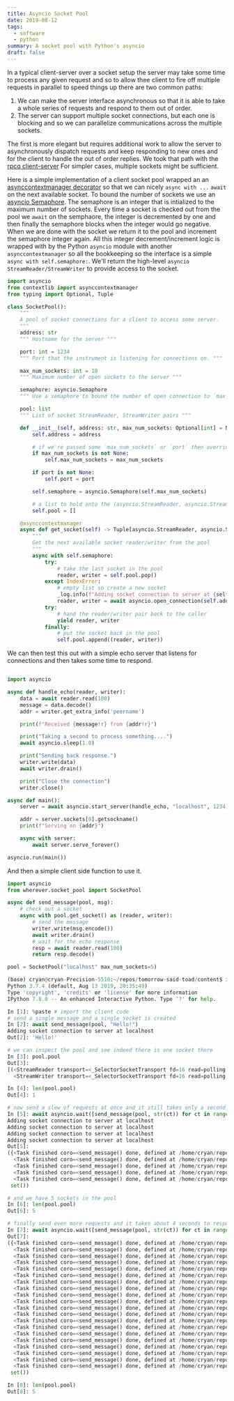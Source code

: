 ```yaml
---
title: Asyncio Socket Pool
date: 2019-08-12
tags:
  - software
  - python
summary: A socket pool with Python's asyncio
draft: false
---
```


In a typical client-server over a socket setup the server may take some time to process any given
request and so to allow thee client to fire off multiple requests in parallel to speed things up
there are two common paths:

1. We can make the server interface asynchronous so that it is able to take a whole series of
   requests and respond to them out of order.
2. The server can support multiple socket connections, but each one is
   blocking and so we can parallelize communications across the multiple sockets.

The first is more elegant but requires additional work to allow the server to asynchronously
dispatch requests and keep responding to new ones and for the client to handle the out of order
replies. We took that path with the [rpcq
client-server](https://github.com/rigetti/rpcq/tree/master/rpcq) For simpler cases, multiple sockets
might be sufficient.

Here is a simple implementation of a client socket pool wrapped an an [asynccontextmanager
decorator](https://docs.python.org/3/library/contextlib.html#contextlib.asynccontextmanager) so that
we can nicely `async with ...` `await` on the next available socket. To bound the number of sockets
we use an [asyncio
Semaphore](https://docs.python.org/3/library/asyncio-sync.html#asyncio.Semaphore). The semaphore is
an integer that is intialized to the maximum number of sockets. Every time a socket is checked out
from the pool we `await` on the semphaore, the integer is decremented by one and then finally the
semaphore blocks when the integer would go negative. When we are done with the socket we return it
to the pool and increment the semaphore integer again. All this integer decrement/increment logic is
wrapped with by the Python `asyncio` module with another `asynccontextmanager` so all the
bookkeeping so the interface is a simple `async with self.semaphore:`. We'll return the high-level
`asyncio StreamReader/StreamWriter` to provide access to the socket.

```python
import asyncio
from contextlib import asynccontextmanager
from typing import Optional, Tuple

class SocketPool():
    """
    A pool of socket connections for a client to access some server.
    """
    address: str
    """ Hostname for the server """

    port: int = 1234
    """ Port that the instrument is listening for connections on. """

    max_num_sockets: int = 10
    """ Maximum number of open sockets to the server """

    semaphore: asyncio.Semaphore
    """ Use a semaphore to bound the number of open connection to `max_num_sockets` """

    pool: list
    """ List of socket StreamReader, StreamWriter pairs """

    def __init__(self, address: str, max_num_sockets: Optional[int] = None, port: Optional[int] = None):
        self.address = address

        # if we're passed some `max_num_sockets` or `port` then override the defaults
        if max_num_sockets is not None:
            self.max_num_sockets = max_num_sockets

        if port is not None:
            self.port = port

        self.semaphore = asyncio.Semaphore(self.max_num_sockets)

        # a list to hold onto the (asyncio.StreamReader, asyncio.StreamWriter) tuples for each socket
        self.pool = []

    @asynccontextmanager
    async def get_socket(self) -> Tuple[asyncio.StreamReader, asyncio.StreamWriter]:
        """
        Get the next available socket reader/writer from the pool
        """
        async with self.semaphore:
            try:
                # take the last socket in the pool
                reader, writer = self.pool.pop()
            except IndexError:
                # empty list so create a new socket
                _log.info(f"Adding socket connection to server at {self.address}")
                reader, writer = await asyncio.open_connection(self.address, self.port)
            try:
                # hand the reader/writer pair back to the caller
                yield reader, writer
            finally:
                # put the socket back in the pool
                self.pool.append((reader, writer))
```

We can then test this out with a simple echo server that listens for connections and then takes some
time to respond.

```python

import asyncio

async def handle_echo(reader, writer):
    data = await reader.read(100)
    message = data.decode()
    addr = writer.get_extra_info('peername')

    print(f"Received {message!r} from {addr!r}")

    print("Taking a second to process something....")
    await asyncio.sleep(1.0)

    print("Sending back response.")
    writer.write(data)
    await writer.drain()

    print("Close the connection")
    writer.close()

async def main():
    server = await asyncio.start_server(handle_echo, "localhost", 1234)

    addr = server.sockets[0].getsockname()
    print(f"Serving on {addr}")

    async with server:
        await server.serve_forever()

asyncio.run(main())
```

And then a simple client side function to use it.

```python
import asyncio
from wherever.socket_pool import SocketPool

async def send_message(pool, msg):
    # check out a socket
    async with pool.get_socket() as (reader, writer):
        # send the message
        writer.write(msg.encode())
        await writer.drain()
        # wait for the echo response
        resp = await reader.read(100)
        return resp.decode()

pool = SocketPool("localhost" max_num_sockets=5)
```

```python
(base) cryan@cryan-Precision-5510:~/repos/tomorrow-said-toad/content$ ipython
Python 3.7.4 (default, Aug 13 2019, 20:35:49)
Type 'copyright', 'credits' or 'license' for more information
IPython 7.8.0 -- An enhanced Interactive Python. Type '?' for help.

In [1]: %paste # import the client code
# send a single message and a single socket is created
In [2]: await send_message(pool, "Hello!")
Adding socket connection to server at localhost
Out[2]: 'Hello!'

# we can inspect the pool and see indeed there is one socket there
In [3]: pool.pool
Out[3]:
[(<StreamReader transport=<_SelectorSocketTransport fd=16 read=polling write=<idle, bufsize=0>>>,
  <StreamWriter transport=<_SelectorSocketTransport fd=16 read=polling write=<idle, bufsize=0>> reader=<StreamReader transport=<_SelectorSocketTransport fd=16 read=polling write=<idle, bufsize=0>>>>)]

In [4]: len(pool.pool)
Out[4]: 1

# now send a slew of requests at once and it still takes only a second to respond
In [5]: await asyncio.wait([send_message(pool, str(ct)) for ct in range(5)])
Adding socket connection to server at localhost
Adding socket connection to server at localhost
Adding socket connection to server at localhost
Adding socket connection to server at localhost
Out[5]:
({<Task finished coro=<send_message() done, defined at /home/cryan/repos/tomorrow-said-toad/content/client.py:61> result='0'>,
  <Task finished coro=<send_message() done, defined at /home/cryan/repos/tomorrow-said-toad/content/client.py:61> result='1'>,
  <Task finished coro=<send_message() done, defined at /home/cryan/repos/tomorrow-said-toad/content/client.py:61> result='2'>,
  <Task finished coro=<send_message() done, defined at /home/cryan/repos/tomorrow-said-toad/content/client.py:61> result='3'>,
  <Task finished coro=<send_message() done, defined at /home/cryan/repos/tomorrow-said-toad/content/client.py:61> result='4'>},
 set())

# and we have 5 sockets in the pool
In [6]: len(pool.pool)
Out[6]: 5

# finally send even more requests and it takes about 4 seconds to respond as only 5 requests are outstanding at any time
In [7]: await asyncio.wait([send_message(pool, str(ct)) for ct in range(20)])
Out[7]:
({<Task finished coro=<send_message() done, defined at /home/cryan/repos/tomorrow-said-toad/content/client.py:61> result='0'>,
  <Task finished coro=<send_message() done, defined at /home/cryan/repos/tomorrow-said-toad/content/client.py:61> result='1'>,
  <Task finished coro=<send_message() done, defined at /home/cryan/repos/tomorrow-said-toad/content/client.py:61> result='10'>,
  <Task finished coro=<send_message() done, defined at /home/cryan/repos/tomorrow-said-toad/content/client.py:61> result='11'>,
  <Task finished coro=<send_message() done, defined at /home/cryan/repos/tomorrow-said-toad/content/client.py:61> result='12'>,
  <Task finished coro=<send_message() done, defined at /home/cryan/repos/tomorrow-said-toad/content/client.py:61> result='13'>,
  <Task finished coro=<send_message() done, defined at /home/cryan/repos/tomorrow-said-toad/content/client.py:61> result='14'>,
  <Task finished coro=<send_message() done, defined at /home/cryan/repos/tomorrow-said-toad/content/client.py:61> result='15'>,
  <Task finished coro=<send_message() done, defined at /home/cryan/repos/tomorrow-said-toad/content/client.py:61> result='16'>,
  <Task finished coro=<send_message() done, defined at /home/cryan/repos/tomorrow-said-toad/content/client.py:61> result='17'>,
  <Task finished coro=<send_message() done, defined at /home/cryan/repos/tomorrow-said-toad/content/client.py:61> result='18'>,
  <Task finished coro=<send_message() done, defined at /home/cryan/repos/tomorrow-said-toad/content/client.py:61> result='19'>,
  <Task finished coro=<send_message() done, defined at /home/cryan/repos/tomorrow-said-toad/content/client.py:61> result='2'>,
  <Task finished coro=<send_message() done, defined at /home/cryan/repos/tomorrow-said-toad/content/client.py:61> result='3'>,
  <Task finished coro=<send_message() done, defined at /home/cryan/repos/tomorrow-said-toad/content/client.py:61> result='4'>,
  <Task finished coro=<send_message() done, defined at /home/cryan/repos/tomorrow-said-toad/content/client.py:61> result='5'>,
  <Task finished coro=<send_message() done, defined at /home/cryan/repos/tomorrow-said-toad/content/client.py:61> result='6'>,
  <Task finished coro=<send_message() done, defined at /home/cryan/repos/tomorrow-said-toad/content/client.py:61> result='7'>,
  <Task finished coro=<send_message() done, defined at /home/cryan/repos/tomorrow-said-toad/content/client.py:61> result='8'>,
  <Task finished coro=<send_message() done, defined at /home/cryan/repos/tomorrow-said-toad/content/client.py:61> result='9'>},
 set())

In [8]: len(pool.pool)
Out[8]: 5
```
